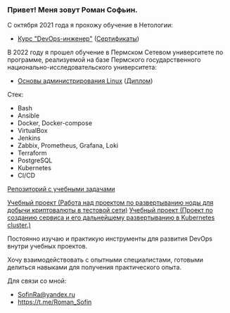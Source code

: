 ### Привет! Меня зовут Роман Софьин.

С октября 2021 года я прохожу обучение в Нетологии: 

* [Курс "DevOps-инженер"](https://netology.ru/programs/fullstack-devops) ([Сертификаты](https://github.com/Firewal7/certificates))
  
 В 2022 году я прошел обучение в Пермском Сетевом университете по программе, реализуемой на базе Пермского государственного национально-исследовательского университета:

* [Основы администрирования Linux](https://drive.google.com/file/d/1bU_QjFSRp5dktJBjOVSOg47xGSP4Z9d-/view) ([Диплом](https://github.com/Firewal7/certificates/blob/main/Linux(%D0%9F%D0%93%D0%9D%D0%98%D0%A3).jpg))

Стек:
* Bash
* Ansible 
* Docker, Docker-compose
* VirtualBox
* Jenkins
* Zabbix, Prometheus, Grafana, Loki
* Terraform
* PostgreSQL
* Kubernetes
* CI/CD

[Репозиторий с учебными задачами](https://github.com/Firewal7/devops-netology)

[Учебный проект (Работа над проектом по развертыванию ноды для добычи криптовалюты в тестовой сети)](https://github.com/Firewal7/crypto-project)
[Учебный проект (Проект по созданию сервиса и его дальнейшему развертыванию в Kubernetes cluster.)]([https://github.com/Firewal7/crypto-project](https://github.com/Firewal7/application-project))

Постоянно изучаю и практикую инструменты для развития DevOps внутри учебных проектов.

Хочу взаимодействовать с опытными специалистами, готовыми делиться навыками для получения практического опыта. 

Для связи со мной:
* SofinRa@yandex.ru
* https://t.me/Roman_Sofin
